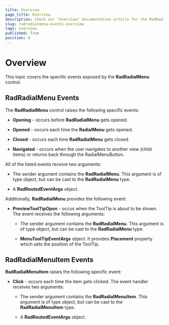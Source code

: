 ```yaml
---
title: Overview
page_title: Overview
description: Check our "Overview" documentation article for the RadRadialMenu WPF control.
slug: radradialmenu-events-overview
tags: overview
published: True
position: 0
---
```


# Overview



This topic covers the specific events exposed by the __RadRadialMenu__ control. 

## RadRadialMenu Events

The __RadRadialMenu__ control raises the following specific events:

* __Opening__ - occurs before __RadRadialMenu__ gets opened.             

* __Opened__ - occurs each time the __RadialMenu__ gets opened.            

* __Closed__ - occurs each time __RadRadialMenu__ gets closed.            

* __Navigated__ - occurs when the user navigates to another view (child items) or returns back through the RadialMenuButton.            

All of the listed events receive two arguments:

* The sender argument contains the __RadRadialMenu__. This argument is of type object, but can be cast to the __RadRadialMenu__ type.

* A __RadRoutedEventArgs__ object.

Additionally, __RadRadialMenu__ provides the following event:

* __PreviewToolTipOpen__ - occus when the ToolTip is about to be shown. The event receives the following arguments:            

	* The sender argument contains the __RadRadialMenu__. This argument is of type object, but can be cast to the __RadRadialMenu__ type.                

	* __MenuToolTipEventArgs__ object. It provides __Placement__ property which sets the position of the ToolTip.                

## RadRadialMenuItem Events

__RadRadialMenuItem__ raises the following specific event: 

* __Click__ - occurs each time the item gets clicked. The event handler receives two arguments:            

	* The sender argument contains the __RadRadialMenuItem__. This argument is of type object, but can be cast to the __RadRadialMenuItem__ type.                  

	* A __RadRoutedEventArgs__ object.                  
